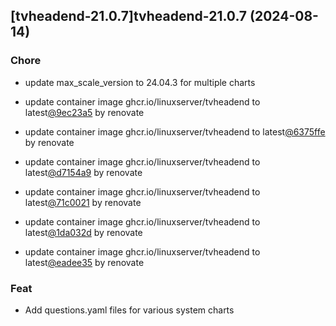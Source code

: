 

## [tvheadend-21.0.7]tvheadend-21.0.7 (2024-08-14)

### Chore



- update max_scale_version to 24.04.3 for multiple charts

- update container image ghcr.io/linuxserver/tvheadend to latest[@9ec23a5](https://github.com/9ec23a5) by renovate

- update container image ghcr.io/linuxserver/tvheadend to latest[@6375ffe](https://github.com/6375ffe) by renovate

- update container image ghcr.io/linuxserver/tvheadend to latest[@d7154a9](https://github.com/d7154a9) by renovate

- update container image ghcr.io/linuxserver/tvheadend to latest[@71c0021](https://github.com/71c0021) by renovate

- update container image ghcr.io/linuxserver/tvheadend to latest[@1da032d](https://github.com/1da032d) by renovate

- update container image ghcr.io/linuxserver/tvheadend to latest[@eadee35](https://github.com/eadee35) by renovate

### Feat



- Add questions.yaml files for various system charts